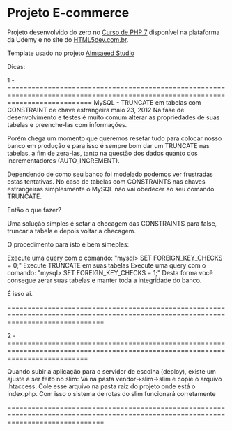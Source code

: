 ﻿# Projeto E-commerce

Projeto desenvolvido do zero no [Curso de PHP 7](https://www.udemy.com/curso-completo-de-php-7/) disponível na plataforma da Udemy e no site do [HTML5dev.com.br](https://www.html5dev.com.br/curso/curso-completo-de-php-7).

Template usado no projeto [Almsaeed Studio](https://almsaeedstudio.com)


Dicas:  

1 - =================================================================================================================================
MySQL - TRUNCATE em tabelas com CONSTRAINT de chave estrangeira
maio 23, 2012
Na fase de desenvolvimento e testes é muito comum alterar as propriedades de suas tabelas e preenche-las com informações.

 Porém chega um momento que queremos resetar tudo para colocar nosso banco em produção e para isso é sempre bom dar um TRUNCATE nas tabelas, a fim de zera-las, tanto na questão dos dados quanto dos incrementadores (AUTO_INCREMENT).

 Dependendo de como seu banco foi modelado podemos ver frustradas estas tentativas. No caso de tabelas com CONSTRAINTS nas chaves estrangeiras simplesmente o MySQL não vai obedecer ao seu comando TRUNCATE.

Então o que fazer?

Uma solução simples é setar a checagem das CONSTRAINTS para false, truncar a tabela e depois voltar a checagem.

 O procedimento para isto é bem simeples:


Execute uma query com o comando: "mysql> SET FOREIGN_KEY_CHECKS = 0;" 
Execute TRUNCATE em suas tabelas 
Execute uma query com o comando: "mysql> SET FOREIGN_KEY_CHECKS = 1;"
Desta forma você consegue zerar suas tabelas e manter toda a integridade do banco.

É isso ai.

====================================================================================================================================

2 - ================================================================================================================================
 
Quando subir a aplicação para o servidor de escolha (deploy), existe um ajuste a ser feito no slim:
   Vá na pasta vendor->slim->slim e copie o arquivo .htaccess. Cole esse arquivo na pasta raiz do projeto onde está o index.php.
   Com isso o sistema de rotas do slim funcionará corretamente

====================================================================================================================================